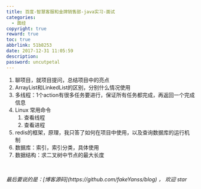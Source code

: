 ```yaml
---
title: 百度-智慧客服和金牌销售部-java实习-面试
categories:
  - 面经
copyright: true
reward: true
toc: true
abbrlink: 51b8253
date: 2017-12-31 11:05:59
description:
password: uncutpetal
---
```


1. 聊项目，就项目提问，总结项目中的亮点
2. ArrayList和LinkedList的区别，分别什么情况使用
3. 多线程：1个action有很多任务要进行，保证所有任务都完成，再返回一个完成信息
4. Linux 常用命令
   1. 查看线程
   2. 查看进程
5. redis的框架，原理，我只答了如何在项目中使用，以及查询数据库的运行机制
6. 数据库：索引，索引分类，具体使用
7. 数据结构：求二叉树中节点的最大长度

<br>

<p id="div-border-top-green"><i>最后要说的是：[博客源码](https://github.com/fakeYanss/blog) ， 欢迎 star</i></p>